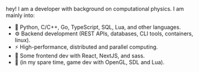 hey! I am a developer with background on computational physics. I am mainly into:

  - 📓 Python, C/C++, Go, TypeScript, SQL, Lua, and other languages. 
  - ⚙️ Backend development (REST APIs, databases, CLI tools, containers, linux).
  - ⚡️ High-performance, distributed and parallel computing.
  - 🔮 Some frontend dev with React, NextJS, and sass.
  - 🐲 (in my spare time, game dev with OpenGL, SDL and Lua).

